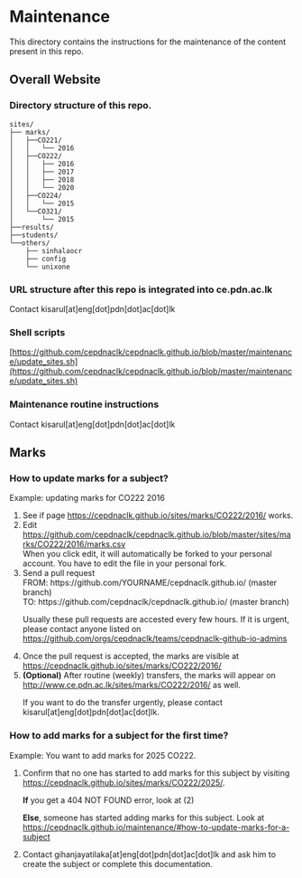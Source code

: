 # Maintenance

This directory contains the instructions for the maintenance of the content present in this repo.

## Overall Website

### Directory structure of this repo.

```
sites/
├── marks/
│   ├──CO221/
│   │   └── 2016
│   ├──CO222/
│   │   ├── 2016
│   │   ├── 2017
│   │   ├── 2018
│   │   └── 2020
│   ├──CO224/
│   │   └── 2015
│   └──CO321/
│       └── 2015
├──results/
├──students/
└──others/
    ├── sinhalaocr
    ├── config
    └── unixone
```

### URL structure after this repo is integrated into ce.pdn.ac.lk

Contact kisarul[at]eng[dot]pdn[dot]ac[dot]lk

### Shell scripts

[https://github.com/cepdnaclk/cepdnaclk.github.io/blob/master/maintenance/update_sites.sh](https://github.com/cepdnaclk/cepdnaclk.github.io/blob/master/maintenance/update_sites.sh)

### Maintenance routine instructions

Contact kisarul[at]eng[dot]pdn[dot]ac[dot]lk

## Marks

### How to update marks for a subject?

Example: updating marks for CO222 2016<br>
<ol>
<li> See if page <a href="https://cepdnaclk.github.io/sites/marks/CO222/2016/">https://cepdnaclk.github.io/sites/marks/CO222/2016/</a> works.</li>

<li> Edit <a href="https://github.com/cepdnaclk/cepdnaclk.github.io/blob/master/sites/marks/CO222/2016/marks.csv">https://github.com/cepdnaclk/cepdnaclk.github.io/blob/master/sites/marks/CO222/2016/marks.csv</a><br>
When you click edit, it will automatically be forked to your personal account. You have to edit the file in your personal fork.<br></li>

<li>Send a pull request <br>
FROM: https://github.com/YOURNAME/cepdnaclk.github.io/ (master branch)<br>
TO: https://github.com/cepdnaclk/cepdnaclk.github.io/ (master branch)<br>

Usually these pull requests are accested every few hours. If it is urgent, please contact anyone listed on <a href="https://github.com/orgs/cepdnaclk/teams/cepdnaclk-github-io-admins">https://github.com/orgs/cepdnaclk/teams/cepdnaclk-github-io-admins</a></li>

<li>Once the pull request is accepted, the marks are visible at <a href="https://cepdnaclk.github.io/sites/marks/CO222/2016/">https://cepdnaclk.github.io/sites/marks/CO222/2016/</a></li>

<li><b>(Optional)</b> After routine (weekly) transfers, the marks will appear on <a href="http://www.ce.pdn.ac.lk/sites/marks/CO222/2016/">http://www.ce.pdn.ac.lk/sites/marks/CO222/2016/</a> as well.<br>

If you want to do the transfer urgently, please contact kisarul[at]eng[dot]pdn[dot]ac[dot]lk.</li>
</ol>

### How to add marks for a subject for the first time?

Example: You want to add marks for 2025 CO222.<br>
<ol>

<li>Confirm that no one has started to add marks for this subject by visiting <a href="https://cepdnaclk.github.io/sites/marks/CO222/2025/">https://cepdnaclk.github.io/sites/marks/CO222/2025/</a>.<br>

<b>If</b> you get a 404 NOT FOUND error, look at (2)<br>

<b>Else</b>, someone has started adding marks for this subject. Look at <a href="https://cepdnaclk.github.io/maintenance/#how-to-update-marks-for-a-subject">https://cepdnaclk.github.io/maintenance/#how-to-update-marks-for-a-subject</a><br></li>

<li> Contact gihanjayatilaka[at]eng[dot]pdn[dot]ac[dot]lk and ask him to create the subject or complete this documentation.</li>
</ol>

